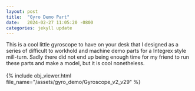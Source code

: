 ```yaml
---
layout: post
title:  "Gyro Demo Part"
date:   2024-02-27 11:05:20 -0800
categories: jekyll update
---
```


This is a cool little gyroscope to have on your desk that I designed as a series of difficult to workhold and machine demo parts for a Integrex style mill-turn. Sadly there did not end up being enough time for my friend to run these parts and make a model, but it is cool nonetheless.
<br>
<br>
{% include obj_viewer.html file_name="/assets/gyro_demo/Gyroscope_v2_v29" %}